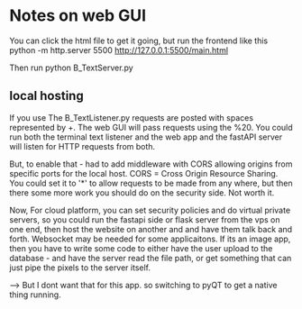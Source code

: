 # Notes on web GUI
You can click the html file to get it going, but run the frontend like this
    python -m http.server 5500
    http://127.0.0.1:5500/main.html

Then run 
    python B_TextServer.py

## local hosting 
If you use The B_TextListener.py requests are posted with spaces represented by +. The web GUI will pass requests using the %20. You could run both the terminal text listener and the web app and the fastAPI server will listen for HTTP requests from both.

But, to enable that - had to add middleware with CORS allowing origins from specific ports for the local host. CORS = Cross Origin Resource Sharing. You could set it to '*' to allow requests to be made from any where, but then there some more work you should do on the security side. Not worth it. 

Now, For cloud platform, you can set security policies and do virtual private servers, so you could run the fastapi side or flask server from the vps on one end, then host the website on another and and have them talk back and forth. Websocket may be needed for some applicaitons. If its an image app, then you have to write some code to either have the user upload to the database - and have the server read the file path, or get something that can just pipe the pixels to the server itself. 

--> But I dont want that for this app. so switching to pyQT to get a native thing running. 
